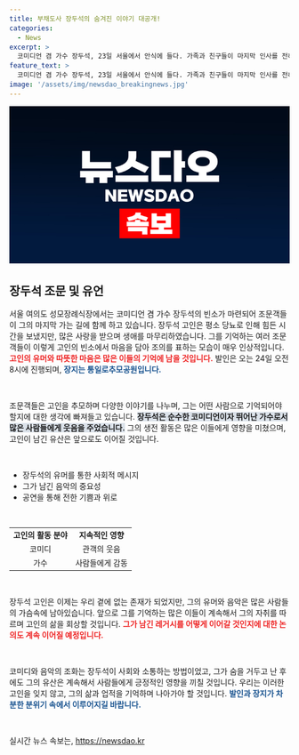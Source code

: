 ```yaml
---
title: 부채도사 장두석의 숨겨진 이야기 대공개!
categories:
  - News
excerpt: >
  코미디언 겸 가수 장두석, 23일 서울에서 안식에 들다. 가족과 친구들이 마지막 인사를 전하는 그 자리, 발인은 24일 오전 8시. 고인의 유산을 기리며 함께 기억해요.
feature_text: >
  코미디언 겸 가수 장두석, 23일 서울에서 안식에 들다. 가족과 친구들이 마지막 인사를 전하는 그 자리, 발인은 24일 오전 8시. 고인의 유산을 기리며 함께 기억해요.
image: '/assets/img/newsdao_breakingnews.jpg'
---
```


<p><img src="/assets/img/newsdao_breakingnews.jpg" alt="firstkoreanews 속보" /></p>

<h2 data-ke-size="size26">장두석 조문 및 유언</h2>

<p data-ke-size="size16">서울 여의도 성모장례식장에서는 코미디언 겸 가수 장두석의 빈소가 마련되어 조문객들이 그의 마지막 가는 길에 함께 하고 있습니다. 장두석 고인은 평소 당뇨로 인해 힘든 시간을 보냈지만, 많은 사랑을 받으며 생애를 마무리하였습니다. 그를 기억하는 여러 조문객들이 이렇게 고인의 빈소에서 마음을 담아 조의를 표하는 모습이 매우 인상적입니다. <b><span style="color: #ee2323;">고인의 유머와 따뜻한 마음은 많은 이들의 기억에 남을 것입니다.</span></b> 발인은 오는 24일 오전 8시에 진행되며, <b><span style="color: #1a5490;">장지는 통일로추모공원입니다.</span></b></p>

<p data-ke-size="size16">&nbsp;</p>

<p>조문객들은 고인을 추모하며 다양한 이야기를 나누며, 그는 어떤 사람으로 기억되어야 할지에 대한 생각에 빠져들고 있습니다. <b><span style="background-color: #21538527;">장두석은 순수한 코미디언이자 뛰어난 가수로서 많은 사람들에게 웃음을 주었습니다.</span></b> 그의 생전 활동은 많은 이들에게 영향을 미쳤으며, 고인이 남긴 유산은 앞으로도 이어질 것입니다. </p>

<p data-ke-size="size16">&nbsp;</p>

<ul>
    <li>장두석의 유머를 통한 사회적 메시지</li>
    <li>그가 남긴 음악의 중요성</li>
    <li>공연을 통해 전한 기쁨과 위로</li>
</ul>

<p data-ke-size="size16">&nbsp;</p>

<table>
    <tr>
        <td style="text-align: center; height: 17px;"><b>고인의 활동 분야</b></td>
        <td style="text-align: center; height: 17px;"><b>지속적인 영향</b></td>
    </tr>
    <tr>
        <td style="text-align: center; height: 17px;">코미디</td>
        <td style="text-align: center; height: 17px;">관객의 웃음</td>
    </tr>
    <tr>
        <td style="text-align: center; height: 17px;">가수</td>
        <td style="text-align: center; height: 17px;">사람들에게 감동</td>
    </tr>
</table>

<p data-ke-size="size16">&nbsp;</p>

<p>장두석 고인은 이제는 우리 곁에 없는 존재가 되었지만, 그의 유머와 음악은 많은 사람들의 가슴속에 남아있습니다. 앞으로 그를 기억하는 많은 이들이 계속해서 그의 자취를 따르며 고인의 삶을 회상할 것입니다. <b><span style="color: #ee2323;">그가 남긴 레거시를 어떻게 이어갈 것인지에 대한 논의도 계속 이어질 예정입니다.</span></b> </p>

<p data-ke-size="size16">&nbsp;</p>

<p>코미디와 음악의 조화는 장두석이 사회와 소통하는 방법이었고, 그가 숨을 거두고 난 후에도 그의 유산은 계속해서 사람들에게 긍정적인 영향을 끼칠 것입니다. 우리는 이러한 고인을 잊지 않고, 그의 삶과 업적을 기억하며 나아가야 할 것입니다. <b><span style="color: #1a5490;">발인과 장지가 차분한 분위기 속에서 이루어지길 바랍니다.</span></b> </p>

<p data-ke-size="size16">&nbsp;</p>
실시간 뉴스 속보는, <a href="https://newsdao.kr" rel="dofollow">https://newsdao.kr</a>


